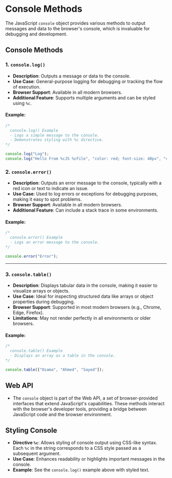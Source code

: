 # Console Methods

The JavaScript `console` object provides various methods to output messages and data to the browser's console, which is invaluable for debugging and development. 

## Console Methods

### 1. `console.log()`
- **Description**: Outputs a message or data to the console.
- **Use Case**: General-purpose logging for debugging or tracking the flow of execution.
- **Browser Support**: Available in all modern browsers.
- **Additional Feature**: Supports multiple arguments and can be styled using `%c`.

#### Example:
```javascript
/*
  console.log() Example
  - Logs a simple message to the console.
  - Demonstrates styling with %c directive.
*/

console.log("Log");
console.log("Hello From %cJS %cFile", "color: red; font-size: 40px", "color: blue; font-size: 40px");
```



### 2. `console.error()`
- **Description**: Outputs an error message to the console, typically with a red icon or text to indicate an issue.
- **Use Case**: Used to log errors or exceptions for debugging purposes, making it easy to spot problems.
- **Browser Support**: Available in all modern browsers.
- **Additional Feature**: Can include a stack trace in some environments.

#### Example:
```javascript
/*
  console.error() Example
  - Logs an error message to the console.
*/

console.error("Error");
```


---

### 3. `console.table()`
- **Description**: Displays tabular data in the console, making it easier to visualize arrays or objects.
- **Use Case**: Ideal for inspecting structured data like arrays or object properties during debugging.
- **Browser Support**: Supported in most modern browsers (e.g., Chrome, Edge, Firefox).
- **Limitations**: May not render perfectly in all environments or older browsers.

#### Example:
```javascript
/*
  console.table() Example
  - Displays an array as a table in the console.
*/

console.table(["Osama", "Ahmed", "Sayed"]);
```


## Web API
- The `console` object is part of the Web API, a set of browser-provided interfaces that extend JavaScript's capabilities. These methods interact with the browser's developer tools, providing a bridge between JavaScript code and the browser environment.

## Styling Console
- **Directive `%c`**: Allows styling of console output using CSS-like syntax. Each `%c` in the string corresponds to a CSS style passed as a subsequent argument.
- **Use Case**: Enhances readability or highlights important messages in the console.
- **Example**: See the `console.log()` example above with styled text.

